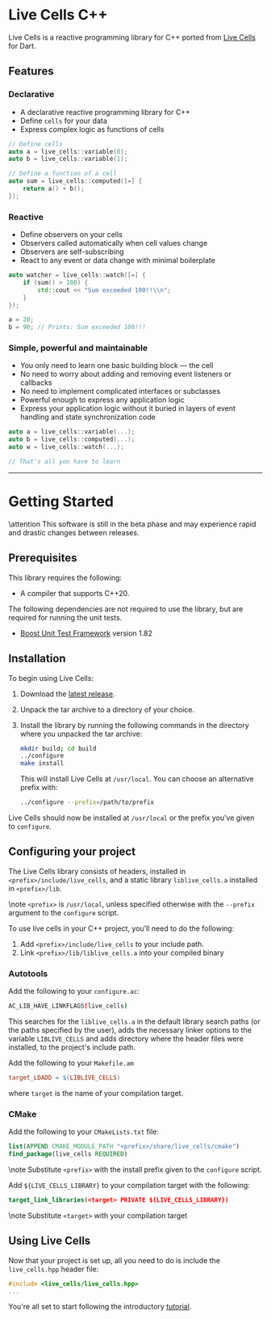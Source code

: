 # Live Cells C++

Live Cells is a reactive programming library for C++ ported from [Live
Cells](https://livecells.viditrack.com) for Dart.

## Features

### Declarative

* A declarative reactive programming library for C++
* Define `cells` for your data
* Express complex logic as functions of cells

```cpp
// Define cells
auto a = live_cells::variable(0);
auto b = live_cells::variable(1);

// Define a function of a cell
auto sum = live_cells::computed([=] {
    return a() + b();
});
```

### Reactive

* Define observers on your cells
* Observers called automatically when cell values change
* Observers are self-subscribing
* React to any event or data change with minimal boilerplate

```cpp
auto watcher = live_cells::watch([=] {
    if (sum() > 100) {
        std::cout << "Sum exceeded 100!!\\n";
    }
});

a = 20;
b = 90; // Prints: Sum exceeded 100!!!
```

### Simple, powerful and maintainable

* You only need to learn one basic building block &mdash; the cell
* No need to worry about adding and removing event listeners or callbacks
* No need to implement complicated interfaces or subclasses
* Powerful enough to express any application logic
* Express your application logic without it buried in layers of event
  handling and state synchronization code
  
```cpp
auto a = live_cells::variable(...);
auto b = live_cells::computed(...);
auto w = live_cells::watch(...);

// That's all you have to learn
```

---

# Getting Started

\attention This software is still in the beta phase and may experience
rapid and drastic changes between releases.

## Prerequisites

This library requires the following:

* A compiler that supports C++20.

The following dependencies are not required to use the library, but
are required for running the unit tests.

* [Boost Unit Test Framework](https://www.boost.org/) version 1.82

## Installation

To begin using Live Cells:

1. Download the [latest release](https://github.com/alex-gutev/live_cells_cpp/releases/latest).

2. Unpack the tar archive to a directory of your choice.

3. Install the library by running the following commands in the
   directory where you unpacked the tar archive:

   ```sh
   mkdir build; cd build
   ../configure
   make install
   ```
   
    This will install Live Cells at `/usr/local`. You can choose an
    alternative prefix with:
   
   ```sh
   ../configure --prefix=/path/to/prefix
   ```

Live Cells should now be installed at `/usr/local` or the prefix you've
given to `configure`.

## Configuring your project

The Live Cells library consists of headers, installed in
`<prefix>/include/live_cells`, and a static library `liblive_cells.a`
installed in `<prefix>/lib`.


\note `<prefix>` is `/usr/local`, unless specified otherwise with the
`--prefix` argument to the `configure` script.

To use live cells in your C++ project, you'll need to do the following:

1. Add `<prefix>/include/live_cells` to your include path.
2. Link `<prefix>/lib/liblive_cells.a` into your compiled binary

### Autotools

Add the following to your `configure.ac`:

```sh
AC_LIB_HAVE_LINKFLAGS(live_cells)
```

This searches for the `liblive_cells.a` in the default library search
paths (or the paths specified by the user), adds the necessary linker
options to the variable `LIBLIVE_CELLS` and adds directory where the
header files were installed, to the project's include path.

Add the following to your `Makefile.am`

```makefile
target_LDADD = $(LIBLIVE_CELLS)
```

where `target` is the name of your compilation target.

### CMake

Add the following to your `CMakeLists.txt` file:

```cmake
list(APPEND CMAKE_MODULE_PATH "<prefix>/share/live_cells/cmake")
find_package(live_cells REQUIRED)
```

\note Substitute `<prefix>` with the install prefix given to the `configure`
script.


Add `${LIVE_CELLS_LIBRARY}` to your compilation target with the
following:

```cmake
target_link_libraries(<target> PRIVATE ${LIVE_CELLS_LIBRARY})
```

\note Substitute `<target>` with your compilation target

## Using Live Cells

Now that your project is set up, all you need to do is include the
`live_cells.hpp` header file:

```cpp
#include <live_cells/live_cells.hpp>
...
```

You're all set to start following the introductory
[tutorial](1-cells.md).
